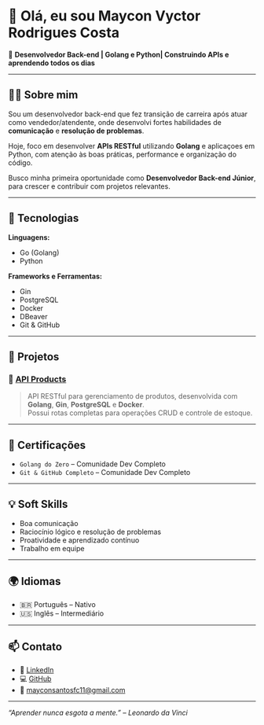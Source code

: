 # 👋 Olá, eu sou Maycon Vyctor Rodrigues Costa

🎯 **Desenvolvedor Back-end | Golang e Python| Construindo APIs e aprendendo todos os dias**

---

## 🧑‍💻 Sobre mim

Sou um desenvolvedor back-end que fez transição de carreira após atuar como vendedor/atendente, onde desenvolvi fortes habilidades de **comunicação** e **resolução de problemas**.

Hoje, foco em desenvolver **APIs RESTful** utilizando **Golang** e aplicaçoes em Python, com atenção às boas práticas, performance e organização do código.

Busco minha primeira oportunidade como **Desenvolvedor Back-end Júnior**, para crescer e contribuir com projetos relevantes.

---

## 🚀 Tecnologias

**Linguagens:**
- Go (Golang)
- Python

**Frameworks e Ferramentas:**
- Gin
- PostgreSQL
- Docker
- DBeaver
- Git & GitHub

---

## 📂 Projetos

### 🔹 [API Products](https://github.com/MayconVyctor/API-products)  
> API RESTful para gerenciamento de produtos, desenvolvida com **Golang**, **Gin**, **PostgreSQL** e **Docker**.  
> Possui rotas completas para operações CRUD e controle de estoque.

---

## 📘 Certificações

- `Golang do Zero` – Comunidade Dev Completo   
- `Git & GitHub Completo` – Comunidade Dev Completo

---

## 💡 Soft Skills

- Boa comunicação
- Raciocínio lógico e resolução de problemas
- Proatividade e aprendizado contínuo
- Trabalho em equipe

---

## 🌍 Idiomas

- 🇧🇷 Português – Nativo  
- 🇺🇸 Inglês – Intermediário

---

## 📫 Contato

- 💼 [LinkedIn](https://linkedin.com/in/maycon-vyctor-dev/)
- 💻 [GitHub](https://github.com/MayconVyctor)
- 📧 mayconsantosfc11@gmail.com

---

_“Aprender nunca esgota a mente.” – Leonardo da Vinci_


<!--
**MayconVyctor/MayconVyctor** is a ✨ _special_ ✨ repository because its `README.md` (this file) appears on your GitHub profile.

Here are some ideas to get you started:

- 🔭 I’m currently working on ...
- 🌱 I’m currently learning ...
- 👯 I’m looking to collaborate on ...
- 🤔 I’m looking for help with ...
- 💬 Ask me about ...
- 📫 How to reach me: ...
- 😄 Pronouns: ...
- ⚡ Fun fact: ...
-->
